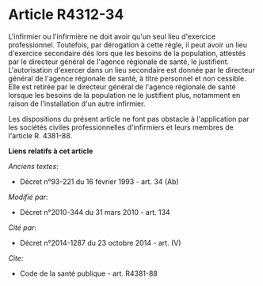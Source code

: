 # Article R4312-34

L'infirmier ou l'infirmière ne doit avoir qu'un seul lieu d'exercice professionnel. Toutefois, par dérogation à cette règle,
il peut avoir un lieu d'exercice secondaire dès lors que les besoins de la population, attestés par le directeur général de
l'agence régionale de santé, le justifient. L'autorisation d'exercer dans un lieu secondaire est donnée par le directeur
général de l'agence régionale de santé, à titre personnel et non cessible. Elle est retirée par le directeur général de
l'agence régionale de santé lorsque les besoins de la population ne le justifient plus, notamment en raison de l'installation
d'un autre infirmier. 

Les dispositions du présent article ne font pas obstacle à l'application par les sociétés civiles professionnelles
d'infirmiers et leurs membres de l'article R. 4381-88.

**Liens relatifs à cet article**

_Anciens textes_:

  - Décret n°93-221 du 16 février 1993 - art. 34 (Ab)

_Modifié par_:

  - Décret n°2010-344 du 31 mars 2010 - art. 134

_Cité par_:

  - Décret n°2014-1287 du 23 octobre 2014 - art. (V)

_Cite_:

  - Code de la santé publique - art. R4381-88
